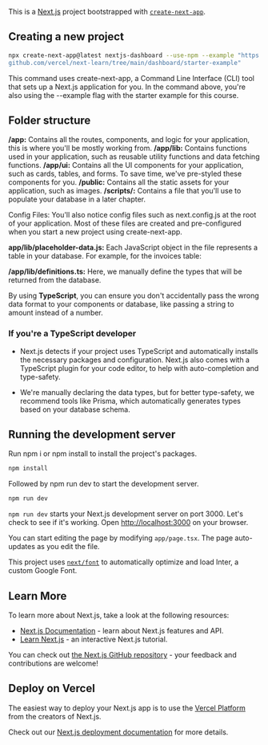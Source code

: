 This is a [Next.js](https://nextjs.org/) project bootstrapped with [`create-next-app`](https://github.com/vercel/next.js/tree/canary/packages/create-next-app).

## Creating a new project

```bash
npx create-next-app@latest nextjs-dashboard --use-npm --example "https://
github.com/vercel/next-learn/tree/main/dashboard/starter-example"

```

This command uses create-next-app, a Command Line Interface (CLI) tool that sets up a Next.js application for you. In the command above, you're also using the --example flag with the starter example for this course.

## Folder structure

**/app:** Contains all the routes, components, and logic for your application, this is where you'll be mostly working from.
**/app/lib:** Contains functions used in your application, such as reusable utility functions and data fetching functions.
**/app/ui:** Contains all the UI components for your application, such as cards, tables, and forms. To save time, we've pre-styled these components for you.
**/public:** Contains all the static assets for your application, such as images.
**/scripts/:** Contains a file that you'll use to populate your database in a later chapter.

Config Files: You'll also notice config files such as next.config.js at the root of your application. Most of these files are created and pre-configured when you start a new project using create-next-app.

**app/lib/placeholder-data.js:** Each JavaScript object in the file represents a table in your database. For example, for the invoices table:

**/app/lib/definitions.ts:** Here, we manually define the types that will be returned from the database.

By using **TypeScript**, you can ensure you don't accidentally pass the wrong data format to your components or database, like passing a string to amount instead of a number.

### If you're a TypeScript developer

- Next.js detects if your project uses TypeScript and automatically installs the necessary packages and configuration. Next.js also comes with a TypeScript plugin for your code editor, to help with auto-completion and type-safety.

- We're manually declaring the data types, but for better type-safety, we recommend tools like Prisma, which automatically generates types based on your database schema.

## Running the development server

Run npm i or npm install to install the project's packages.

```bash
npm install
```

Followed by npm run dev to start the development server.

```bash
npm run dev
```

```npm run dev``` starts your Next.js development server on port 3000. Let's check to see if it's working. Open <http://localhost:3000> on your browser.

You can start editing the page by modifying `app/page.tsx`. The page auto-updates as you edit the file.

This project uses [`next/font`](https://nextjs.org/docs/basic-features/font-optimization) to automatically optimize and load Inter, a custom Google Font.

## Learn More

To learn more about Next.js, take a look at the following resources:

- [Next.js Documentation](https://nextjs.org/docs) - learn about Next.js features and API.
- [Learn Next.js](https://nextjs.org/learn) - an interactive Next.js tutorial.

You can check out [the Next.js GitHub repository](https://github.com/vercel/next.js/) - your feedback and contributions are welcome!

## Deploy on Vercel

The easiest way to deploy your Next.js app is to use the [Vercel Platform](https://vercel.com/new?utm_medium=default-template&filter=next.js&utm_source=create-next-app&utm_campaign=create-next-app-readme) from the creators of Next.js.

Check out our [Next.js deployment documentation](https://nextjs.org/docs/deployment) for more details.

